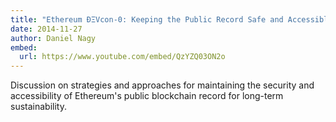```yaml
---
title: "Ethereum ÐΞVcon-0: Keeping the Public Record Safe and Accessible"
date: 2014-11-27
author: Daniel Nagy
embed:
  url: https://www.youtube.com/embed/QzYZQ03ON2o
---
```


Discussion on strategies and approaches for maintaining the security and accessibility of Ethereum's public blockchain record for long-term sustainability.
